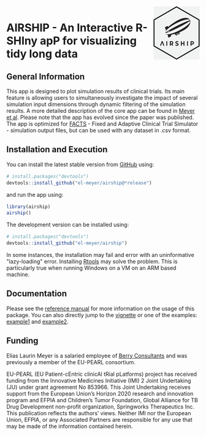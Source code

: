 <img src="man/figures/logo.png" align="right" height="139" alt="" />

# AIRSHIP - An Interactive R-SHIny apP for visualizing tidy long data

## General Information                

This app is designed to plot simulation results of clinical trials. Its main feature is allowing users to simultaneously investigate the impact of several simulation input dimensions through dynamic filtering of the simulation results. A more detailed description of the core app can be found in [Meyer et al](https://www.softxjournal.com/article/S2352-7110(23)00043-2/fulltext). Please note that the app has evolved since the paper was published. The app is optimized for [FACTS](https://www.berryconsultants.com/software/facts/) - Fixed and Adaptive Clinical Trial Simulator - simulation output files, but can be used with any dataset in .csv format.

## Installation and Execution

You can install the latest stable version from [GitHub](https://github.com/el-meyer/airship) using:

``` r
# install.packages("devtools")
devtools::install_github("el-meyer/airship@*release")
```

and run the app using:

``` r
library(airship)
airship()
```

The development version can be installed using:

``` r
# install.packages("devtools")
devtools::install_github("el-meyer/airship")
```

In some instances, the installation may fail and error with an uninformative "lazy-loading" error. Installing [Rtools](https://cran.r-project.org/bin/windows/Rtools/) may solve the problem. This is particularly true when running Windows on a VM on an ARM based machine.

## Documentation

Please see the [reference manual](https://el-meyer.github.io/airship/) for more information on the usage of this package. You can also directly jump to the [vignette](https://el-meyer.github.io/airship/articles/AIRSHIP-vignette.html) or one of the examples: [example1](https://el-meyer.github.io/airship/articles/Example1.html) and [example2](https://el-meyer.github.io/airship/articles/Example2.html).

## Funding

Elias Laurin Meyer is a salaried employee of [Berry Consultants](https://www.berryconsultants.com/) and was previously a member of the EU-PEARL consortium. 

EU-PEARL (EU Patient-cEntric clinicAl tRial pLatforms) project has received funding from the Innovative Medicines Initiative (IMI) 2 Joint Undertaking (JU) under grant agreement No 853966. This Joint Undertaking receives support from the European Union’s Horizon 2020 research and innovation program and EFPIA and Children’s Tumor Foundation, Global Alliance for TB Drug Development non-profit organization, Springworks Therapeutics Inc. This publication reflects the authors’ views. Neither IMI nor the European Union, EFPIA, or any Associated Partners are responsible for any use that may be made of the information contained herein.


